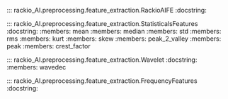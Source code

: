 ::: rackio_AI.preprocessing.feature_extraction.RackioAIFE
    :docstring:

::: rackio_AI.preprocessing.feature_extraction.StatisticalsFeatures
    :docstring:
    :members: mean
    :members: median
    :members: std
    :members: rms
    :members: kurt
    :members: skew
    :members: peak_2_valley
    :members: peak
    :members: crest_factor

::: rackio_AI.preprocessing.feature_extraction.Wavelet
    :docstring:
    :members: wavedec

::: rackio_AI.preprocessing.feature_extraction.FrequencyFeatures
    :docstring:
